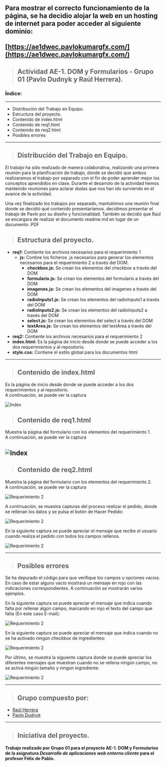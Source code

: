 ## Para mostrar el correcto funcionamiento de la página, se ha decidio alojar la web en un hosting de internet para poder acceder al siguiente dominio: <br><br>[https://ae1dwec.pavlokumargfx.com/](https://ae1dwec.pavlokumargfx.com/)


>## Actividad AE-1. DOM y Formularios  - Grupo 01 (Pavlo Dudnyk y Raúl Herrera).

### Índice:
---
* Distribución del Trabajo en Equipo.
* Estructura del proyecto.
* Contenido de index.html
* Contenido de req1.html
* Contenido de req2.html
* Posibles errores
---
>## Distribución del Trabajo en Equipo.

El trabajo ha sido realizado de manera colaborativa, realizando una primera reunión para la planificación de trabajo, donde se decidió que ambos realizaramos el trabajo por separado con el fin de poder aprender mejor los conceptos aprendidos en clase. Durante el desarrolo de la actividad hemos mantenido reuniones para aclarar dudas que nos han ido surviendo en el avance de la actividad. 

Una vez finalizado los trabajos por separado, mantubimos una reunión final donde se decidió qué contenido presentaríamos. decidimos presentar el trabajo de Pavlo por su diseño y funcionalidad. También se decidió que Raúl se encargara de realizar el documento readme.md en lugar de un documento .PDF


>## Estructura del proyecto.

* **req1:** Contiente los archivos necesarios para el requerimiento 1
    * **js:** Contine los ficheros .js necesarios para generar los elementos necesarios para el requerimiento 2 a través del DOM.
        * **checkbox.js:** Se crean los elementos del checkbox a través del DOM
        * **formulario.js:** Se crean los elementos del formulario a través del DOM 
        * **imagenes.js:** Se crean los elementos del imagenes a través del DOM
        * **radioInputs1.js:** Se crean los elementos del radioInputs1 a través del DOM
        * **radioInputs2.js:** Se crean los elementos del radioInputs2 a través del DOM
        * **select.js:** Se crean los elementos del select a través del DOM
        * **textArea.js:** Se crean los elementos del textArea a través del DOM
* **req2:** Contiente los archivos necesarios para el requerimiento 2
* **index.html:** Es la página de inicio desde donde se puede acceder a los dos requerimientos y al repositorio.
* **style.css:** Contiene el estilo global para los documentos html
---
>## Contenido de index.html 

Es la página de inicio desde donde se puede acceder a los dos requerimientos y al repositorio.<br>
A continuación, se puede ver la captura <br>

![Index](./imagenes/index.jpg)
>## Contenido de req1.html

Muestra la página del formulario con los elementos del requerimiento 1.<br> 
A continuación, se puede ver la captura<br>

![Index](./imagenes/requerimiento1.jpg)
---
>## Contenido de req2.html
Muestra la página del formulario con los elementos del requerimiento 2.<br>
A continuación, se puede ver la captura<br>

![Requerimiento 2](./imagenes/Requerimiento2.jpg)

A continuación, se muestra capturas del proceso realizar el pedido, donde se rellenan los datos y se pulsa el botón de Hacer Pedido:

![Requerimiento 2](./imagenes/HacerPedido.jpg)

En la siguiente captura se puede apreciar el mensaje que recibe el usuario cuando realiza el pedido con todos los campos rellenos.

![Requerimiento 2](./imagenes/pedidoRecibido.jpg)

---
>## Posibles errores
Se ha depurado el código para que verifique los campos u opciones vacios. En caso de estar alguno vacío mostrará un mensaje en rojo con las indicaciones correspondientes. A continuación se mostrarán varios ejemplos.

En la siguiente captura se puede apreciar el mensaje que indica cuando falta por rellenar algún campo, marcando en rojo el texto del campo que falta (En este caso E-mail):

![Requerimiento 2](./imagenes/ningunCampoVacio.jpg)

En la siguiente captura se puede apreciar el mensaje que indica cuando no se ha activado ningún checkbox de ingredientes:

![Requerimiento 2](./imagenes/faltaIngredientes.jpg)

Por último, se muestra la siguiente captura donde se puede apreciar los diferentes mensajes que muestran cuando no se rellena ningún campo, no se activa ningún tamaño y ningún ingrediente:

![Requerimiento 2](./imagenes/nadaRelleno.jpg)



---
>## Grupo compuesto por:

* [Raúl Herrera](https://www.linkedin.com/in/raúl-herrera-gil/)
* [Pavlo Dudnyk](https://www.linkedin.com/in/pavlo-dudnyk/)

---

>## Iniciativa del **proyecto**.

#### Trabajo realizado por **Grupo 01** para el proyecto **AE-1. DOM y Formularios**  de la asignatura ***Desarrollo de aplicaciones web entorno cliente*** para el profesor **Félix de Pablo**.